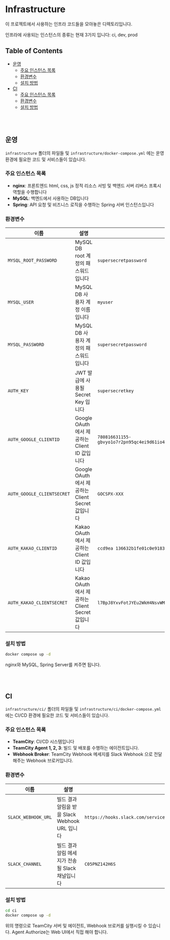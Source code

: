 <!-- omit from toc -->
# Infrastructure

이 프로젝트에서 사용하는 인프라 코드들을 모아놓은 디렉토리입니다.

인프라에 사용되는 인스턴스의 종류는 현재 3가지 입니다: ci, dev, prod

<!-- omit from toc -->
## Table of Contents
- [운영](#운영)
  - [주요 인스턴스 목록](#주요-인스턴스-목록)
  - [환경변수](#환경변수)
  - [설치 방법](#설치-방법)
- [CI](#ci)
  - [주요 인스턴스 목록](#주요-인스턴스-목록-1)
  - [환경변수](#환경변수-1)
  - [설치 방법](#설치-방법-1)

<br><br>

## 운영
`infrastructure` 폴더의 파일들 및 `infrastructure/docker-compose.yml` 에는 운영 환경에 필요한 코드 및 서비스들이 있습니다.

### 주요 인스턴스 목록
* **nginx**: 프론트엔드 html, css, js 정적 리소스 서빙 및 백엔드 서버 리버스 프록시 역할을 수행합니다
* **MySQL**: 백엔드에서 사용하는 DB입니다
* **Spring**: API 요청 및 비즈니스 로직을 수행하는 Spring 서버 인스턴스입니다

### 환경변수
|이름|설명|예시|
|-|-|-|
|`MYSQL_ROOT_PASSWORD`|MySQL DB root 계정의 패스워드입니다|`supersecretpassword`|
|`MYSQL_USER`|MySQL DB 사용자 계정 이름입니다|`myuser`|
|`MYSQL_PASSWORD`|MySQL DB 사용자 계정의 패스워드입니다|`supersecretpassword`|
|`AUTH_KEY`|JWT 발급에 사용될 Secret Key 입니다|`supersecretkey`|
|`AUTH_GOOGLE_CLIENTID`|Google OAuth 에서 제공하는 Client ID 값입니다|`780816631155-gbvyo1o7r2pn95qc4ei9d61io4uh48hl.apps.googleusercontent.com`|
|`AUTH_GOOGLE_CLIENTSECRET`|Google OAuth 에서 제공하는 Client Secret 값입니다|`GOCSPX-XXX`|
|`AUTH_KAKAO_CLIENTID`|Kakao OAuth 에서 제공하는 Client ID 값입니다|`ccd9ea 136632b1fe01c0e918381`|
|`AUTH_KAKAO_CLIENTSECRET`|Kakao OAuth 에서 제공하는 Client Secret 값입니다|`l7BpJ8YxvFotJYEu2WkH4NsvWM9qy47E`|

### 설치 방법
```bash
docker compose up -d
```
nginx와 MySQL, Spring Server를 켜주면 됩니다.

<br><br>

## CI
`infrastructure/ci/` 폴더의 파일들 및 `infrastructure/ci/docker-compose.yml` 에는 CI/CD 환경에 필요한 코드 및 서비스들이 있습니다.

### 주요 인스턴스 목록
* **TeamCity**: CI/CD 시스템입니다
* **TeamCity Agent 1, 2, 3**: 빌드 및 배포를 수행하는 에이전트입니다.
* **Webhook Broker**: TeamCity Webhook 메세지를 Slack Webhook 으로 전달해주는 Webhook 브로커입니다.

### 환경변수
|이름|설명|예시|
|-|-|-|
|`SLACK_WEBHOOK_URL`|빌드 결과 알림을 받을 Slack Webhook URL 입니다|`https://hooks.slack.com/services/XXXXXXXXXXX/XXXXXXXXXXX/XXXXXXXXXXXXXXXXXXXXXXXX`|
|`SLACK_CHANNEL`|빌드 결과 알림 메세지가 전송될 Slack 채널입니다|`C05PNZ142H6S`|

### 설치 방법
```bash
cd ci
docker compose up -d
```
위의 명령으로 TeamCity 서버 및 에이전트, Webhook 브로커를 실행시킬 수 있습니다.
Agent Authorize는 Web UI에서 직접 해야 합니다.
